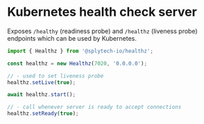 # Kubernetes health check server

Exposes `/healthy` (readiness probe) and `/healthz` (liveness probe) endpoints which can be used by Kubernetes.


```js
import { Healthz } from '@splytech-io/healthz';

const healthz = new Healthz(7020, '0.0.0.0');

// - used to set liveness probe
healthz.setLive(true);

await healthz.start();

// - call whenever server is ready to accept connections
healthz.setReady(true);
```
